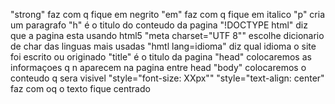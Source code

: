 "strong" faz com q fique em negrito
"em" faz com q fique em italico
"p" cria um paragrafo
"h" é o titulo do conteudo da pagina
"!DOCTYPE html" diz que a pagina esta usando html5
"meta charset="UTF 8"" escolhe dicionario de char das linguas mais usadas
"hmtl lang=idioma" diz qual idioma o site foi escrito ou originado
"title" é o titulo da pagina
"head" colocaremos as informaçoes q n aparecem na pagina entre head
"body" colocaremos o conteudo q sera visivel
"style="font-size: XXpx""
"style="text-align: center" faz com oq o texto fique centrado
